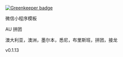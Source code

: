 
[![Greenkeeper badge](https://badges.greenkeeper.io/zanjs/au-pin-tuan-wx.svg)](https://greenkeeper.io/)

微信小程序模板



AU 拼团

澳大利亚，澳洲，墨尔本，悉尼，布里斯班，拼团，接龙


v0.1.13